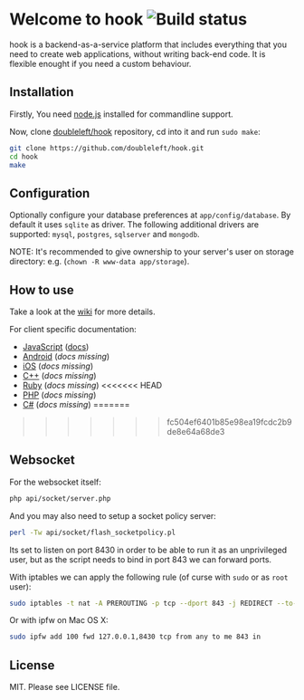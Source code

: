 Welcome to hook ![Build status](https://magnum.travis-ci.com/doubleleft/hook.svg?token=px2fsDaL7WdoeJ9qixdB)
===

hook is a backend-as-a-service platform that includes everything that you need
to create web applications, without writing back-end code. It is flexible
enought if you need a custom behaviour.

Installation
---

Firstly, You need [node.js](http://nodejs.org/) installed for commandline
support.

Now, clone [doubleleft/hook](https://github.com/doubleleft/hook.git) repository, cd into it and run `sudo make`:

```bash
git clone https://github.com/doubleleft/hook.git
cd hook
make
```

Configuration
---

Optionally configure your database preferences at `app/config/database`. By
default it uses `sqlite` as driver. The following additional drivers are
supported: `mysql`, `postgres`, `sqlserver` and `mongodb`.

NOTE: It's recommended to give ownership to your server's user on storage
directory: e.g. (`chown -R www-data app/storage`).

How to use
---

Take a look at the [wiki](https://github.com/doubleleft/hook/wiki) for more
details.

For client specific documentation:

- [JavaScript](https://github.com/doubleleft/hook-javascript) ([docs](http://doubleleft.github.io/hook-javascript))
- [Android](https://github.com/doubleleft/hook-android) (_docs missing_)
- [iOS](https://github.com/doubleleft/hook-ios) (_docs missing_)
- [C++](https://github.com/doubleleft/hook-cpp) (_docs missing_)
- [Ruby](https://github.com/doubleleft/hook-ruby) (_docs missing_)
<<<<<<< HEAD
- [PHP](https://github.com/doubleleft/hook-php) (_docs missing_)
- [C#](https://github.com/doubleleft/hook-csharp) (_docs missing_)
=======
>>>>>>> fc504ef6401b85e98ea19fcdc2b9de8e64a68de3

Websocket
---

For the websocket itself:

```bash
php api/socket/server.php
```

And you may also need to setup a socket policy server:

```bash
perl -Tw api/socket/flash_socketpolicy.pl
```

Its set to listen on port 8430 in order to be able to run it as an unprivileged user, but as the script needs to bind in port 843 we can forward ports.

With iptables we can apply the following rule (of curse with `sudo` or as `root` user):

```bash
sudo iptables -t nat -A PREROUTING -p tcp --dport 843 -j REDIRECT --to-port 8430
```

Or with ipfw on Mac OS X:
```bash
sudo ipfw add 100 fwd 127.0.0.1,8430 tcp from any to me 843 in
```

License
---

MIT. Please see LICENSE file.
